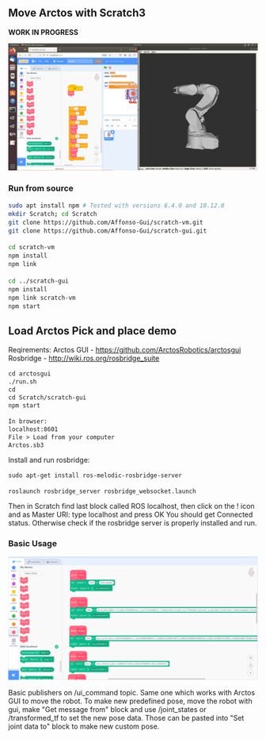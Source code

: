 ## Move Arctos with Scratch3


**WORK IN PROGRESS**

![scratch3-ros](https://github.com/ArctosRobotics/scratch3-ros/blob/master/Arctos%20ROS%20Scratch.jpg)

### Run from source

```bash
sudo apt install npm # Tested with versions 6.4.0 and 10.12.0
mkdir Scratch; cd Scratch
git clone https://github.com/Affonso-Gui/scratch-vm.git
git clone https://github.com/Affonso-Gui/scratch-gui.git

cd scratch-vm
npm install
npm link

cd ../scratch-gui
npm install
npm link scratch-vm
npm start
```

## Load Arctos Pick and place demo 

Reqirements: 
Arctos GUI - https://github.com/ArctosRobotics/arctosgui
Rosbridge - http://wiki.ros.org/rosbridge_suite
```
cd arctosgui 
./run.sh 
cd
cd Scratch/scratch-gui 
npm start 

In browser:
localhost:8601
File > Load from your computer
Arctos.sb3
```
Install and run rosbridge: 
```
sudo apt-get install ros-melodic-rosbridge-server

roslaunch rosbridge_server rosbridge_websocket.launch
```
Then in Scratch find last block called ROS localhost, then click on the ! icon and as Master URI: type localhost and press OK 
You should get Connected status. Otherwise check if the rosbridge server is properly installed and run. 



### Basic Usage
![scratch3-ros](https://github.com/ArctosRobotics/scratch3-ros/blob/master/Scratch%20blocks.jpg)

Basic publishers on /ui_command topic. Same one which works with Arctos GUI to move the robot. 
To make new predefined pose, move the robot with gui, make "Get message from" block and use /joint_states or /transformed_tf 
to set the new pose data. Those can be pasted into "Set joint data to" block to make new custom pose. 

